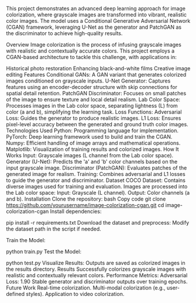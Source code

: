 This project demonstrates an advanced deep learning approach for image colorization, where grayscale images are transformed into vibrant, realistic color images. The model uses a Conditional Generative Adversarial Network (CGAN) framework, leveraging U-Net as the generator and PatchGAN as the discriminator to achieve high-quality results.

Overview
Image colorization is the process of infusing grayscale images with realistic and contextually accurate colors. This project employs a CGAN-based architecture to tackle this challenge, with applications in:

Historical photo restoration
Enhancing black-and-white films
Creative image editing
Features
Conditional GANs: A GAN variant that generates colorized images conditioned on grayscale inputs.
U-Net Generator: Captures features using an encoder-decoder structure with skip connections for spatial detail retention.
PatchGAN Discriminator: Focuses on small patches of the image to ensure texture and local detail realism.
Lab Color Space: Processes images in the Lab color space, separating lightness (L) from color (a and b), simplifying the learning task.
Loss Functions:
Adversarial Loss: Guides the generator to produce realistic images.
L1 Loss: Ensures pixel-level accuracy between the generated and ground truth color images.
Technologies Used
Python: Programming language for implementation.
PyTorch: Deep learning framework used to build and train the CGAN.
Numpy: Efficient handling of image arrays and mathematical operations.
Matplotlib: Visualization of training results and colorized images.
How It Works
Input: Grayscale images (L channel from the Lab color space).
Generator (U-Net): Predicts the 'a' and 'b' color channels based on the input grayscale image.
Discriminator (PatchGAN): Evaluates patches of the generated image for realism.
Training: Combines adversarial and L1 losses to guide the generator and discriminator.
Dataset
COCO Dataset: Contains diverse images used for training and evaluation.
Images are processed into the Lab color space:
Input: Grayscale (L channel).
Output: Color channels (a and b).
Installation
Clone the repository:
bash
Copy code
git clone https://github.com/yourusername/image-colorization-cgan.git
cd image-colorization-cgan
Install dependencies:


pip install -r requirements.txt
Download the dataset and preprocess:
Modify the dataset path in the script if needed.

Train the Model:

python train.py
Test the Model:

python test.py
Visualize Results:
Outputs are saved as colorized images in the results directory.
Results
Successfully colorizes grayscale images with realistic and contextually relevant colors.
Performance Metrics:
Adversarial Loss: 1.90
Stable generator and discriminator outputs over training epochs.
Future Work
Real-time colorization.
Multi-modal colorization (e.g., user-defined styles).
Application to video colorization.
